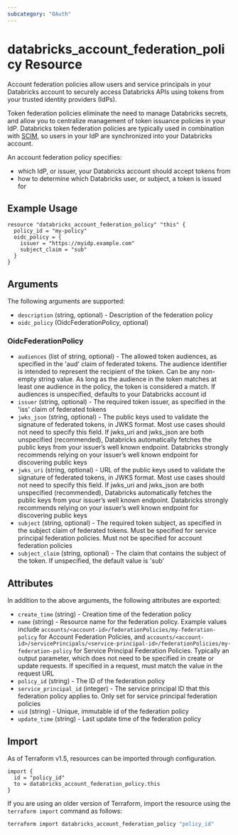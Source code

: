 ```yaml
---
subcategory: "OAuth"
---
```

# databricks_account_federation_policy Resource
Account federation policies allow users and service principals in your Databricks account to securely access Databricks APIs using tokens from your trusted identity providers (IdPs).

Token federation policies eliminate the need to manage Databricks secrets, and allow you to centralize management of token issuance policies in your IdP. Databricks token federation policies are typically used in combination with [SCIM](/admin/users-groups/scim/index.html), so users in your IdP are synchronized into your Databricks account.

An account federation policy specifies:
* which IdP, or issuer, your Databricks account should accept tokens from
* how to determine which Databricks user, or subject, a token is issued for

## Example Usage
```hcl
resource "databricks_account_federation_policy" "this" {
  policy_id = "my-policy"
  oidc_policy = {
    issuer = "https://myidp.example.com"
    subject_claim = "sub"
  }
}
```

## Arguments
The following arguments are supported:
* `description` (string, optional) - Description of the federation policy
* `oidc_policy` (OidcFederationPolicy, optional)

### OidcFederationPolicy
* `audiences` (list of string, optional) - The allowed token audiences, as specified in the 'aud' claim of federated tokens.
  The audience identifier is intended to represent the recipient of the token.
  Can be any non-empty string value. As long as the audience in the token matches
  at least one audience in the policy, the token is considered a match. If audiences
  is unspecified, defaults to your Databricks account id
* `issuer` (string, optional) - The required token issuer, as specified in the 'iss' claim of federated tokens
* `jwks_json` (string, optional) - The public keys used to validate the signature of federated tokens, in JWKS format.
  Most use cases should not need to specify this field. If jwks_uri and jwks_json
  are both unspecified (recommended), Databricks automatically fetches the public
  keys from your issuer’s well known endpoint. Databricks strongly recommends
  relying on your issuer’s well known endpoint for discovering public keys
* `jwks_uri` (string, optional) - URL of the public keys used to validate the signature of federated tokens, in
  JWKS format. Most use cases should not need to specify this field. If jwks_uri
  and jwks_json are both unspecified (recommended), Databricks automatically
  fetches the public keys from your issuer’s well known endpoint. Databricks
  strongly recommends relying on your issuer’s well known endpoint for discovering
  public keys
* `subject` (string, optional) - The required token subject, as specified in the subject claim of federated tokens.
  Must be specified for service principal federation policies. Must not be specified
  for account federation policies
* `subject_claim` (string, optional) - The claim that contains the subject of the token. If unspecified, the default value
  is 'sub'

## Attributes
In addition to the above arguments, the following attributes are exported:
* `create_time` (string) - Creation time of the federation policy
* `name` (string) - Resource name for the federation policy. Example values include
  `accounts/<account-id>/federationPolicies/my-federation-policy` for Account Federation Policies, and
  `accounts/<account-id>/servicePrincipals/<service-principal-id>/federationPolicies/my-federation-policy`
  for Service Principal Federation Policies. Typically an output parameter, which does not need to be
  specified in create or update requests. If specified in a request, must match the value in the
  request URL
* `policy_id` (string) - The ID of the federation policy
* `service_principal_id` (integer) - The service principal ID that this federation policy applies to. Only set for service principal federation policies
* `uid` (string) - Unique, immutable id of the federation policy
* `update_time` (string) - Last update time of the federation policy

## Import
As of Terraform v1.5, resources can be imported through configuration.
```hcl
import {
  id = "policy_id"
  to = databricks_account_federation_policy.this
}
```

If you are using an older version of Terraform, import the resource using the `terraform import` command as follows:
```sh
terraform import databricks_account_federation_policy "policy_id"
```